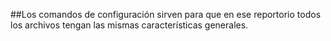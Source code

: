 ##Los comandos de configuración sirven para que en ese reportorio todos los archivos tengan las mismas características generales.

